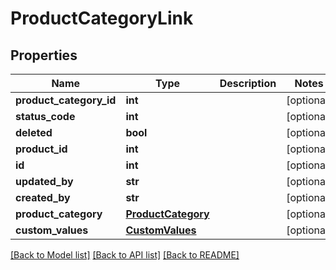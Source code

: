 # ProductCategoryLink

## Properties
Name | Type | Description | Notes
------------ | ------------- | ------------- | -------------
**product_category_id** | **int** |  | [optional] 
**status_code** | **int** |  | [optional] 
**deleted** | **bool** |  | [optional] 
**product_id** | **int** |  | [optional] 
**id** | **int** |  | [optional] 
**updated_by** | **str** |  | [optional] 
**created_by** | **str** |  | [optional] 
**product_category** | [**ProductCategory**](ProductCategory.md) |  | [optional] 
**custom_values** | [**CustomValues**](CustomValues.md) |  | [optional] 

[[Back to Model list]](../README.md#documentation-for-models) [[Back to API list]](../README.md#documentation-for-api-endpoints) [[Back to README]](../README.md)

